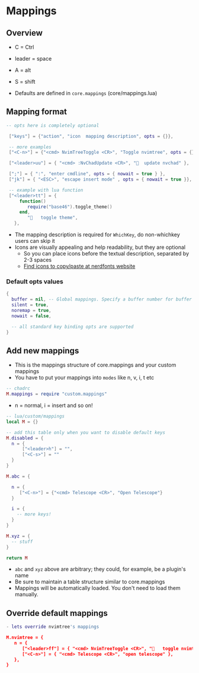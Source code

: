 # Mappings

## Overview

- C = Ctrl
- leader = space
- A = alt
- S = shift

- Defaults are defined in `core.mappings` (core/mappings.lua)

## Mapping format

```lua
-- opts here is completely optional

 ["keys"] = {"action", "icon  mapping description", opts = {}},

 -- more examples
 ["<C-n>"] = {"<cmd> NvimTreeToggle <CR>", "Toggle nvimtree", opts = {}},

 ["<leader>uu"] = { "<cmd> :NvChadUpdate <CR>", "  update nvchad" },

 [";"] = { ":", "enter cmdline", opts = { nowait = true } },
 ["jk"] = { "<ESC>", "escape insert mode" , opts = { nowait = true }},

 -- example with lua function
 ["<leader>tt"] = {
     function()
        require("base46").toggle_theme()
     end,
        "   toggle theme",
   },
```

- The mapping description is required for `WhichKey`, do non-whichkey users can skip it
- Icons are visually appealing and help readability, but they are optional
  - So you can place icons before the textual description, separated by 2-3 spaces
  - [Find icons to copy/paste at nerdfonts website](https://www.nerdfonts.com/cheat-sheet)

### Default opts values


```lua
{
  buffer = nil, -- Global mappings. Specify a buffer number for buffer local mappings
  silent = true, 
  noremap = true,
  nowait = false,

  -- all standard key binding opts are supported 
}
```

## Add new mappings

- This is the mappings structure of core.mappings and your custom mappings
- You have to put your mappings into `modes` like n, v, i, t etc
```lua
-- chadrc
M.mappings = require "custom.mappings"
```

- n = normal, i = insert and so on!

```lua
-- lua/custom/mappings 
local M = {}

-- add this table only when you want to disable default keys
M.disabled = {
  n = {
      ["<leader>h"] = "",
      ["<C-s>"] = ""
  }
}

M.abc = {

  n = {
     ["<C-n>"] = {"<cmd> Telescope <CR>", "Open Telescope"}
  }

  i = {
    -- more keys!
  }
}

M.xyz = {
  -- stuff
}

return M
```

- `abc` and `xyz` above are arbitrary; they could, for example, be a plugin's name
- Be sure to maintain a table structure similar to core.mappings 
- Mappings will be automatically loaded. You don't need to load them manually.

## Override default mappings

```lua
- lets override nvimtree's mappings

M.nvimtree = {
   n = {
      ["<leader>ff"] = { "<cmd> NvimTreeToggle <CR>", "   toggle nvimtree" },
      ["<C-n>"] = { "<cmd> Telescope <CR>", "open telescope" },
   },
}
```
